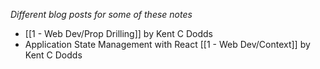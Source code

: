 *Different blog posts for some of these notes*

- [[1 - Web Dev/Prop Drilling]] by Kent C Dodds
- Application State Management with React [[1 - Web Dev/Context]] by Kent C Dodds

